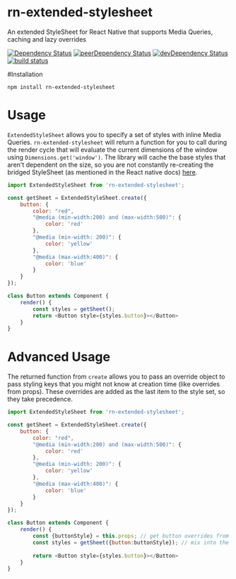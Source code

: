 # rn-extended-stylesheet
An extended StyleSheet for React Native that supports Media Queries, caching and lazy overrides

[![Dependency Status](https://david-dm.org/bringking/rn-extended-stylesheet.svg)](https://david-dm.org/bringking/rn-extended-stylesheet)
[![peerDependency Status](https://david-dm.org/bringking/rn-extended-stylesheet/peer-status.svg)](https://david-dm.org/bringking/rn-extended-stylesheet#info=peerDependencies)
[![devDependency Status](https://david-dm.org/bringking/rn-extended-stylesheet/dev-status.svg)](https://david-dm.org/bringking/rn-extended-stylesheet#info=devDependencies)
[![build status](https://travis-ci.org/bringking/rn-extended-stylesheet.svg?branch=master)](https://travis-ci.org/bringking/rn-extended-stylesheet)


#Installation

`npm install rn-extended-stylesheet`

# Usage

`ExtendedStyleSheet` allows you to specify a set of styles with inline Media Queries. `rn-extended-stylesheet`
will return a function for you to call during the render cycle that will evaluate the current dimensions of the window
using `Dimensions.get('window')`. The library will cache the base styles that aren't dependent on the size, so you 
are not constantly re-creating the bridged StyleSheet (as mentioned in the React native docs) [here](https://facebook.github.io/react-native/docs/stylesheet.html#content).

```js
import ExtendedStyleSheet from 'rn-extended-stylesheet';

const getSheet = ExtendedStyleSheet.create({
    button: {
        color: "red",
        "@media (min-width:200) and (max-width:500)": {
            color: 'red'
        },
        "@media (min-width: 200)": {
            color: 'yellow'
        },
        "@media (max-width:400)": {
            color: 'blue'
        }
    }          
});

class Button extends Component {
    render() {
        const styles = getSheet();
        return <Button style={styles.button}></Button>
    }
}

```

# Advanced Usage

The returned function from `create` allows you to pass an override object to pass styling keys that you might not know
at creation time (like overrides from props). These overrides are added as the last item to the style set, so they take 
precedence.

```js
import ExtendedStyleSheet from 'rn-extended-stylesheet';

const getSheet = ExtendedStyleSheet.create({
    button: {
        color: "red",
        "@media (min-width:200) and (max-width:500)": {
            color: 'red'
        },
        "@media (min-width: 200)": {
            color: 'yellow'
        },
        "@media (max-width:400)": {
            color: 'blue'
        }
    }          
});

class Button extends Component {
    render() {
        const {buttonStyle} = this.props; // get button overrides from props
        const styles = getSheet({button:buttonStyle}); // mix into the stylesheet
        
        return <Button style={styles.button}></Button>
    }
}

```
